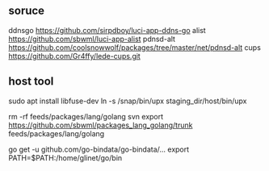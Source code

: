## soruce

ddnsgo https://github.com/sirpdboy/luci-app-ddns-go
alist https://github.com/sbwml/luci-app-alist
pdnsd-alt https://github.com/coolsnowwolf/packages/tree/master/net/pdnsd-alt 
cups https://github.com/Gr4ffy/lede-cups.git

## host tool
sudo apt install libfuse-dev
ln -s /snap/bin/upx staging_dir/host/bin/upx

rm -rf feeds/packages/lang/golang
svn export https://github.com/sbwml/packages_lang_golang/trunk feeds/packages/lang/golang

go get -u github.com/go-bindata/go-bindata/...
export PATH=$PATH:/home/glinet/go/bin
